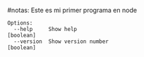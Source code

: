 #notas:
Este es mi primer programa en node
```
Options:
  --help     Show help                                                 [boolean]
  --version  Show version number                                       [boolean]

  ```